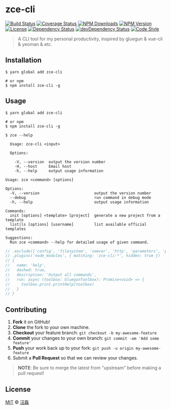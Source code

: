 # zce-cli

[![Build Status][travis-image]][travis-url]
[![Coverage Status][codecov-image]][codecov-url]
[![NPM Downloads][downloads-image]][downloads-url]
[![NPM Version][version-image]][version-url]
[![License][license-image]][license-url]
[![Dependency Status][dependency-image]][dependency-url]
[![devDependency Status][devdependency-image]][devdependency-url]
[![Code Style][style-image]][style-url]

> A CLI tool for my personal productivity, inspired by gluegun & vue-cli & yeoman & etc.

## Installation

```shell
$ yarn global add zce-cli

# or npm
$ npm install zce-cli -g
```

## Usage

<!-- TODO: Introduction of CLI -->

```shell
$ yarn global add zce-cli

# or npm
$ npm install zce-cli -g
```

```shell
$ zce --help

  Usage: zce-cli <input>

  Options:

    -V, --version  output the version number
    -H, --host     Email host
    -h, --help     output usage information

Usage: zce <command> [options]

Options:
  -V, --version                        output the version number
  --debug                              run command in debug mode
  -h, --help                           output usage information

Commands:
  init [options] <template> [project]  generate a new project from a template
  list|ls [options] [username]         list available official templates

Suggestions:
  Run zce <command> --help for detailed usage of given command.
```

```js
// .exclude(['config', 'filesystem', 'semver', 'http', 'parameters', 'print', 'prompt', 'strings', 'system', 'template', 'patching'])
// .plugins('node_modules', { matching: 'zce-cli-*', hidden: true })
// {
//   name: 'help',
//   dashed: true,
//   description: 'Output all commands',
//   run: async (toolbox: GluegunToolbox): Promise<void> => {
//     toolbox.print.printHelp(toolbox)
//   }
// }
```

## Contributing

1. **Fork** it on GitHub!
2. **Clone** the fork to your own machine.
3. **Checkout** your feature branch: `git checkout -b my-awesome-feature`
4. **Commit** your changes to your own branch: `git commit -am 'Add some feature'`
5. **Push** your work back up to your fork: `git push -u origin my-awesome-feature`
6. Submit a **Pull Request** so that we can review your changes.

> **NOTE**: Be sure to merge the latest from "upstream" before making a pull request!

## License

[MIT](LICENSE) &copy; [汪磊](https://zce.me/)

[travis-image]: https://img.shields.io/travis/zce/zce-cli/gluegun.svg
[travis-url]: https://travis-ci.org/zce/zce-cli
[codecov-image]: https://img.shields.io/codecov/c/github/zce/zce-cli/gluegun.svg
[codecov-url]: https://codecov.io/gh/zce/zce-cli
[downloads-image]: https://img.shields.io/npm/dm/zce-cli.svg
[downloads-url]: https://npmjs.org/package/zce-cli
[version-image]: https://img.shields.io/npm/v/zce-cli.svg
[version-url]: https://npmjs.org/package/zce-cli
[license-image]: https://img.shields.io/github/license/zce/pages-boilerplate.svg
[license-url]: https://github.com/zce/zce-cli/blob/gluegun/LICENSE
[dependency-image]: https://img.shields.io/david/zce/zce-cli.svg
[dependency-url]: https://david-dm.org/zce/zce-cli
[devdependency-image]: https://img.shields.io/david/dev/zce/zce-cli.svg
[devdependency-url]: https://david-dm.org/zce/zce-cli?type=dev
[style-image]: https://img.shields.io/badge/code_style-standard-brightgreen.svg
[style-url]: http://standardjs.com
